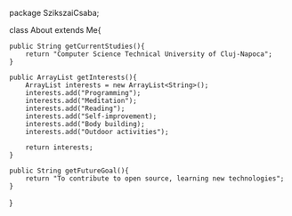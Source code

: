 package SzikszaiCsaba;

class About extends Me{

    public String getCurrentStudies(){
        return "Computer Science Technical University of Cluj-Napoca";
    }
    
    public ArrayList getInterests(){
        ArrayList interests = new ArrayList<String>();
        interests.add("Programming");
        interests.add("Meditation");
        interests.add("Reading");
        interests.add("Self-improvement);
        interests.add("Body building);
        interests.add("Outdoor activities");
        
        return interests;
    }
    
    public String getFutureGoal(){
        return "To contribute to open source, learning new technologies";
    }
}
    
    
